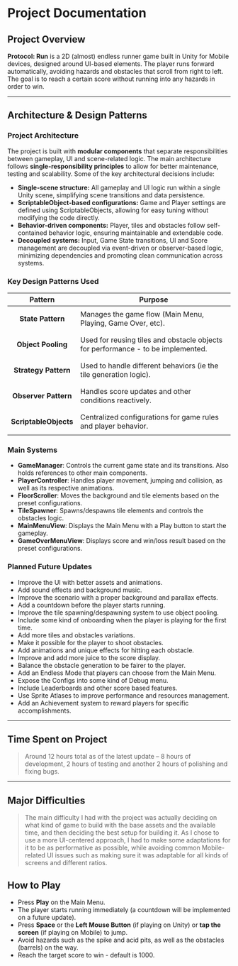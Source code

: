 # Project Documentation

## Project Overview

**Protocol: Run** is a 2D (almost) endless runner game built in Unity for Mobile devices, designed around UI-based elements. The player runs forward automatically, avoiding hazards and obstacles that scroll from right to left. The goal is to reach a certain score without running into any hazards in order to win.

---

## Architecture & Design Patterns

### Project Architecture
The project is built with **modular components** that separate responsibilities between gameplay, UI and scene-related logic. The main architecture follows **single-responsibility principles** to allow for better maintenance, testing and scalability. Some of the key architectural decisions include:

- **Single-scene structure:** All gameplay and UI logic run within a single Unity scene, simplifying scene transitions and data persistence.
- **ScriptableObject-based configurations:** Game and Player settings are defined using ScriptableObjects, allowing for easy tuning without modifying the code directly.
- **Behavior-driven components:** Player, tiles and obstacles follow self-contained behavior logic, ensuring maintainable and extendable code.
- **Decoupled systems:** Input, Game State transitions, UI and Score management are decoupled via event-driven or observer-based logic, minimizing dependencies and promoting clean communication across systems.

### Key Design Patterns Used

| Pattern               | Purpose                                                                          |
|-----------------------|----------------------------------------------------------------------------------|
| <p align="center">**State Pattern**</p>     | Manages the game flow (Main Menu, Playing, Game Over, etc).                      |
| <p align="center">**Object Pooling**</p>    | Used for reusing tiles and obstacle objects for performance - to be implemented. |
| <p align="center">**Strategy Pattern**</p>  | Used to handle different behaviors (ie the tile generation logic).               |
| <p align="center">**Observer Pattern**</p>  | Handles score updates and other conditions reactively.                           |
| <p align="center">**ScriptableObjects**</p> | Centralized configurations for game rules and player behavior.                   |

### Main Systems
- **GameManager**: Controls the current game state and its transitions. Also holds references to other main components.
- **PlayerController**: Handles player movement, jumping and collision, as well as its respective animations.
- **FloorScroller**: Moves the background and tile elements based on the preset configurations.
- **TileSpawner**: Spawns/despawns tile elements and controls the obstacles logic.
- **MainMenuView**: Displays the Main Menu with a Play button to start the gameplay.
- **GameOverMenuView**: Displays score and win/loss result based on the preset configurations.

### Planned Future Updates
- Improve the UI with better assets and animations.
- Add sound effects and background music.
- Improve the scenario with a proper background and parallax effects.
- Add a countdown before the player starts running.
- Improve the tile spawning/despawning system to use object pooling.
- Include some kind of onboarding when the player is playing for the first time.
- Add more tiles and obstacles variations.
- Make it possible for the player to shoot obstacles.
- Add animations and unique effects for hitting each obstacle.
- Improve and add more juice to the score display.
- Balance the obstacle generation to be fairer to the player.
- Add an Endless Mode that players can choose from the Main Menu.
- Expose the Configs into some kind of Debug menu.
- Include Leaderboards and other score based features.
- Use Sprite Atlases to improve performance and resources management.
- Add an Achievement system to reward players for specific accomplishments.

---

## Time Spent on Project
> Around 12 hours total as of the latest update – 8 hours of development, 2 hours of testing and another 2 hours of polishing and fixing bugs.

---

## Major Difficulties
> The main difficulty I had with the project was actually deciding on what kind of game to build with the base assets and the available time, and then deciding the best setup for building it. As I chose to use a more UI-centered approach, I had to make some adaptations for it to be as performative as possible, while avoiding common Mobile-related UI issues such as making sure it was adaptable for all kinds of screens and different ratios.

## How to Play

- Press **Play** on the Main Menu.
- The player starts running immediately (a countdown will be implemented on a future update).
- Press **Space** or the **Left Mouse Button** (if playing on Unity) or **tap the screen** (if playing on Mobile) to jump.
- Avoid hazards such as the spike and acid pits, as well as the obstacles (barrels) on the way.
- Reach the target score to win - default is 1000.